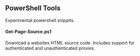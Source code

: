 ## PowerShell Tools
Experimental powershell snippits.

#### Get-Page-Source.ps1
Download a websites HTML source code. Includes support for authenticated and unauthenticated proxies.
